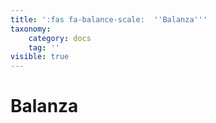 ```yaml
---
title: ':fas fa-balance-scale:  ''Balanza'''
taxonomy:
    category: docs
    tag: ''
visible: true
---
```


# Balanza